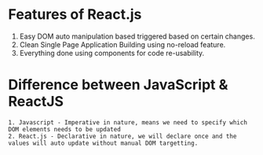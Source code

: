 # Features of React.js
 1. Easy DOM auto manipulation based triggered based on certain changes.
 2. Clean Single Page Application Building using no-reload feature.
 3. Everything done using components for code re-usability.

# Difference between JavaScript & ReactJS
    1. Javascript - Imperative in nature, means we need to specify which DOM elements needs to be updated
    2. React.js - Declarative in nature, we will declare once and the values will auto update without manual DOM targetting.